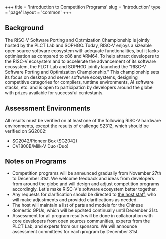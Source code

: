 +++
title = 'Introduction to Competition Programs'
slug = 'introduction'
type = 'page'
layout = 'common'
+++

## Background

The RISC-V Software Porting and Optimization Championship is jointly hosted by the PLCT Lab and SOPHGO. Today, RISC-V enjoys a sizeable open source software ecosystem with adequate functionalities, but it lacks optimisation as compared to x86 and ARM64. To help attract developers to the RISC-V ecosystem and to accelerate the advancement of its software ecosystem, the PLCT Lab and SOPHGO jointly launched the "RISC-V Software Porting and Optimization Championship." This championship sets its focus on desktop and server software ecosystems, designing competitive categories for compilers, runtime environments, AI software stacks, etc. and is open to participation by developers around the globe with prizes available for successful contestants.

## Assessment Environments

All results must be verified on at least one of the following RISC-V hardware environments, except the results of challenge S2312, which should be verified on SG2002:

- SG2042/Pioneer Box (SG2042)
- CV1800B/Milk-V Duo (Duo)

## Notes on Programs

- Competition programs will be announced gradually from November 27th to December 31st. We welcome feedback and ideas from developers from around the globe and will design and adjust competition programs accordingly. Let's make RISC-V's software ecosystem better together.
- Any requests for clarification should be directed to [the host staff](mailto:rvspoc@cyberlimes.cn), who will make adjustments and provided clarifications as needed.
- The host will maintain a list of parts and models for the Chinese domestic GPUs, which will be updated continually until December 31st.
- Assessment for all program results will be done in collaboration with core developers from open sources communities, experts from the PLCT Lab, and experts from our sponsors. We will announce assessment committees for each program by December 31st.
